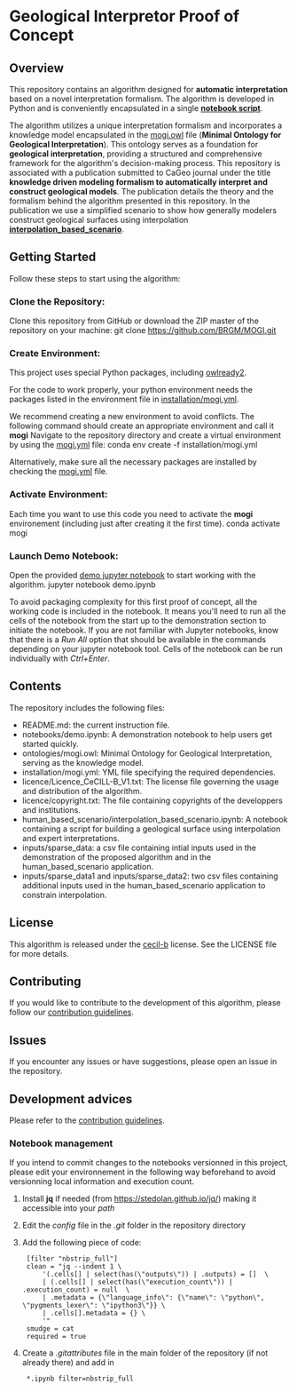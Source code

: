 # Geological Interpretor Proof of Concept

## Overview
This repository contains an algorithm designed for **automatic interpretation** based on a novel interpretation formalism. 
The algorithm is developed in Python and is conveniently encapsulated in a single [**notebook script**](notebooks/00_demo_mogi.ipynb).

The algorithm utilizes a unique interpretation formalism and incorporates 
a knowledge model encapsulated in the [mogi.owl](ontologies/mogi.owl) file (**Minimal Ontology for Geological Interpretation**). 
This ontology serves as a foundation for **geological interpretation**,
providing a structured and comprehensive framework for the algorithm's decision-making process.
This repository is associated with a publication submitted to CaGeo journal under the title **knowledge driven modeling formalism to automatically interpret and construct geological models**. 
The publication details the theory and the formalism behind the algorithm presented in this repository. 
In the publication we use a simplified scenario to show how generally modelers construct geological surfaces using interpolation [**interpolation_based_scenario**](human_based_scenario/interpolation_based_scenario.ipynb).

## Getting Started

Follow these steps to start using the algorithm:

### Clone the Repository:
Clone this repository from GitHub or download the ZIP master of the repository on your machine:
    git clone https://github.com/BRGM/MOGI.git

### Create Environment:
This project uses special Python packages, including [owlready2](https://owlready2.readthedocs.io).

For the code to work properly, your python environment needs the packages listed in the environment file in [installation/mogi.yml](installation/mogi.yml).

We recommend creating a new environment to avoid conflicts. The following command should create an appropriate environment and call it **mogi** 
Navigate to the repository directory and create a virtual environment by using the [mogi.yml](installation/mogi.yml) file:
    conda env create -f installation/mogi.yml

Alternatively, make sure all the necessary packages are installed by checking the [mogi.yml](installation/mogi.yml) file.

### Activate Environment:
Each time you want to use this code you need to activate the **mogi** environement (including just after creating it the first time).
    conda activate mogi

### Launch Demo Notebook:

Open the provided [demo jupyter notebook](notebooks/00_demo_mogi.ipynb) to start working with the algorithm.
    jupyter notebook demo.ipynb

To avoid packaging complexity for this first proof of concept, all the working code is included in the notebook.
It means you'll need to run all the cells of the notebook from the start up to the demonstration section to initiate the notebook.
If you are not familiar with Jupyter notebooks, know that there is a *Run All* option that should be available in the commands depending on your jupyter notebook tool.
Cells of the notebook can be run individually with *Ctrl+Enter*. 

## Contents

The repository includes the following files:
* README.md: the current  instruction file.
* notebooks/demo.ipynb: A demonstration notebook to help users get started quickly.
* ontologies/mogi.owl: Minimal Ontology for Geological Interpretation, serving as the knowledge model.
* installation/mogi.yml: YML file specifying the required dependencies.
* licence/Licence_CeCILL-B_V1.txt: The license file governing the usage and distribution of the algorithm.
* licence/copyright.txt: The file containing copyrights of the developpers and institutions.
* human_based_scenario/interpolation_based_scenario.ipynb: A notebook containing a script for building a geological surface using interpolation and expert interpretations.
* inputs/sparse_data: a csv file containing intial inputs used in the demonstration of the proposed algorithm and in the human_based_scenario application.
* inputs/sparse_data1 and  inputs/sparse_data2: two csv files containing additional inputs used in the human_based_scenario application to constrain interpolation.

## License

This algorithm is released under the [cecil-b](licence/Licence_CeCILL-B_V1.txt) license. See the LICENSE file for more details.

## Contributing

If you would like to contribute to the development of this algorithm, please follow our [contribution guidelines](contribution_guidelines.md).

## Issues

If you encounter any issues or have suggestions, please open an issue in the repository.

## Development advices

Please refer to the [contribution guidelines](contribution_guidelines.md).

### Notebook management
If you intend to commit changes to the notebooks versionned in this project,
please edit your environnement in the following way beforehand to avoid versionning
local information and execution count.

1. Install **jq** if needed (from https://stedolan.github.io/jq/) making it accessible into your *path*
2. Edit the *config* file in the *.git* folder in the repository directory
3. Add the following piece of code:

        [filter "nbstrip_full"]
        clean = "jq --indent 1 \
            '(.cells[] | select(has(\"outputs\")) | .outputs) = []  \
            | (.cells[] | select(has(\"execution_count\")) | .execution_count) = null  \
            | .metadata = {\"language_info\": {\"name\": \"python\", \"pygments_lexer\": \"ipython3\"}} \
            | .cells[].metadata = {} \
            '"
        smudge = cat
        required = true

4. Create a *.gitattributes* file in the main folder of the repository (if not already there) and add in

        *.ipynb filter=nbstrip_full

